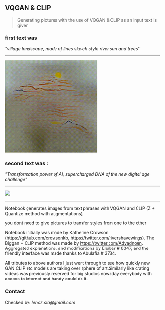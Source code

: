 ## VQGAN & CLIP
> Generating pictures with the use of
 VQGAN & CLIP as an input text is given

### first text was 
_"village landscape, made of lines sketch style river sun and trees"_

---

![](village_landscape.gif)

### second text was :
_"Transformation power of AI,  supercharged DNA of the new digital age challenge"_


---

![](power.gif)


---



Notebook generates images from text phrases with VQGAN and CLIP (Z + Quantize method with augmentations).

you dont need to give pictures to transfer styles from one to the other

Notebook initially was made by Katherine Crowson (https://github.com/crowsonkb, https://twitter.com/rivershavewings).
The Biggan + CLIP method was made by https://twitter.com/Advadnoun. Aggregated explanations, and modifications by Eleiber # 8347, and the friendly interface was made thanks to Abulafia # 3734.

All tributes to above authors I just went through to see how quickly new GAN CLIP etc models are taking over sphere of art.Similarly like crating videas was previously reserved for big studios nowaday everybody with access to internet and handy could do it.








### Contact
Checked by: _lencz.sla@gmail.com_


